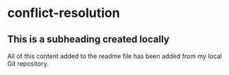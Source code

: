 # conflict-resolution


 ## This is a subheading created locally

  All of this content added to the readme file has been added from my local Git repository.